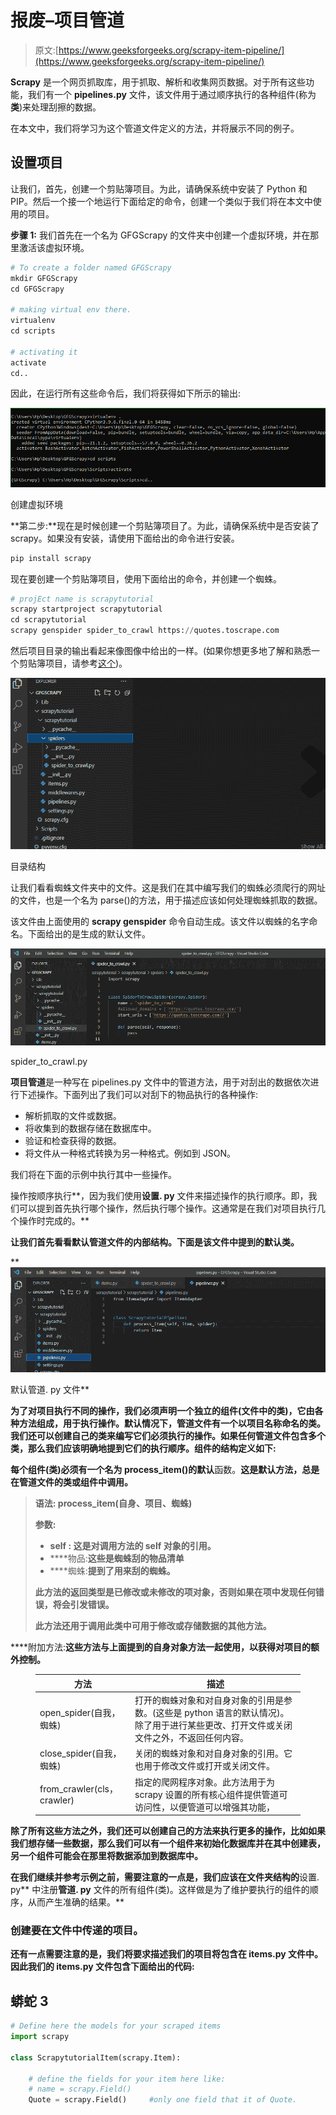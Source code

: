 # 报废–项目管道

> 原文:[https://www.geeksforgeeks.org/scrapy-item-pipeline/](https://www.geeksforgeeks.org/scrapy-item-pipeline/)

**Scrapy** 是一个网页抓取库，用于抓取、解析和收集网页数据。对于所有这些功能，我们有一个 **pipelines.py** 文件，该文件用于通过顺序执行的各种组件(称为**类**)来处理刮擦的数据。

在本文中，我们将学习为这个管道文件定义的方法，并将展示不同的例子。

## 设置项目

让我们，首先，创建一个剪贴簿项目。为此，请确保系统中安装了 Python 和 PIP。然后一个接一个地运行下面给定的命令，创建一个类似于我们将在本文中使用的项目。

**步骤 1:** 我们首先在一个名为 GFGScrapy 的文件夹中创建一个虚拟环境，并在那里激活该虚拟环境。

```py
# To create a folder named GFGScrapy
mkdir GFGScrapy
cd GFGScrapy

# making virtual env there.
virtualenv
cd scripts

# activating it
activate
cd..
```

因此，在运行所有这些命令后，我们将获得如下所示的输出:

![](img/80e0a362bdd2211ca1cd31cdea0dc8c5.png)

创建虚拟环境

**第二步:**现在是时候创建一个剪贴簿项目了。为此，请确保系统中是否安装了 scrapy。如果没有安装，请使用下面给出的命令进行安装。

```py
pip install scrapy
```

现在要创建一个剪贴簿项目，使用下面给出的命令，并创建一个蜘蛛。

```py
# projEct name is scrapytutorial
scrapy startproject scrapytutorial
cd scrapytutorial
scrapy genspider spider_to_crawl https://quotes.toscrape.com
```

然后项目目录的输出看起来像图像中给出的一样。(如果你想更多地了解和熟悉一个剪贴簿项目，请参考[这个](https://www.geeksforgeeks.org/scrapy-command-line-tools/))。

![](img/38c528d93d57ae803f6bc5341792e582.png)

目录结构

让我们看看蜘蛛文件夹中的文件。这是我们在其中编写我们的蜘蛛必须爬行的网址的文件，也是一个名为 parse()的方法，用于描述应该如何处理蜘蛛抓取的数据。

该文件由上面使用的 **scrapy genspider** 命令自动生成。该文件以蜘蛛的名字命名。下面给出的是生成的默认文件。

![](img/960837dfca8205e1e4cf0d936a2747d0.png)

spider_to_crawl.py

**项目管道**是一种写在 pipelines.py 文件中的管道方法，用于对刮出的数据依次进行下述操作。下面列出了我们可以对刮下的物品执行的各种操作:

*   解析抓取的文件或数据。
*   将收集到的数据存储在数据库中。
*   验证和检查获得的数据。
*   将文件从一种格式转换为另一种格式。例如到 JSON。

我们将在下面的示例中执行其中一些操作。

操作按顺序执行**，因为我们使用**设置. py** 文件来描述操作的执行顺序。即，我们可以提到首先执行哪个操作，然后执行哪个操作。这通常是在我们对项目执行几个操作时完成的。**

**让我们首先看看默认管道文件的内部结构。下面是该文件中提到的默认类。**

**![](img/083ec2ee5a8e28f6cd647bba92a83edb.png)

默认管道. py 文件** 

**为了对项目执行不同的操作，我们必须声明一个独立的组件(文件中的类)，它由各种方法组成，用于执行操作。默认情况下，管道文件有一个以项目名称命名的类。我们还可以创建自己的类来编写它们必须执行的操作。如果任何管道文件包含多个类，那么我们应该明确地提到它们的执行顺序。组件的结构定义如下:**

**每个组件(类)必须有一个名为 **process_item()的**默认**函数。**这是默认方法，总是在管道文件的类或组件中调用。**

> ****语法:** process_item(自身、项目、蜘蛛)**
> 
> ****参数:****
> 
> *   ****self :** 这是对调用方法的 self 对象的引用。**
> *   ****物品:**这些是蜘蛛刮的物品清单**
> *   ****蜘蛛:**提到了用来刮的蜘蛛。**
> 
> **此方法的返回类型是已修改或未修改的项对象，否则如果在项中发现任何错误，将会引发错误。**
> 
> **此方法还用于调用此类中可用于修改或存储数据的其他方法。**

****附加方法:**这些方法与上面提到的自身对象方法一起使用，以获得对项目的额外控制。**

<figure class="table">

| 方法 | 描述 |
| --- | --- |
| open_spider(自我，蜘蛛) | 打开的蜘蛛对象和对自身对象的引用是参数。(这些是 python 语言的默认情况)。除了用于进行某些更改、打开文件或关闭文件之外，不返回任何内容。 |
| close_spider(自我，蜘蛛) | 关闭的蜘蛛对象和对自身对象的引用。它也用于修改文件或打开或关闭文件。 |
| from_crawler(cls，crawler) | 指定的爬网程序对象。此方法用于为 scrapy 设置的所有核心组件提供管道可访问性，以便管道可以增强其功能， |

</figure>

**除了所有这些方法之外，我们还可以创建自己的方法来执行更多的操作，比如如果我们想存储一些数据，那么我们可以有一个组件来初始化数据库并在其中创建表，另一个组件可能会在那里将数据添加到数据库中。**

**在我们继续并参考示例之前，需要注意的一点是，我们应该在文件夹结构的**设置. py** 中注册**管道. py** 文件的所有组件(类)。这样做是为了维护要执行的组件的顺序，从而产生准确的结果。**

### ****创建要在文件中传递的项目。****

**还有一点需要注意的是，我们将要求描述我们的项目将包含在 **items.py** 文件中。因此我们的 **items.py** 文件包含下面给出的代码:**

## **蟒蛇 3**

```py
# Define here the models for your scraped items
import scrapy

class ScrapytutorialItem(scrapy.Item):

    # define the fields for your item here like:
    # name = scrapy.Field()
    Quote = scrapy.Field()     #only one field that it of Quote.
```